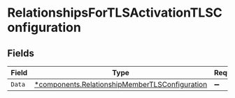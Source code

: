# RelationshipsForTLSActivationTLSConfiguration


## Fields

| Field                                                                                                           | Type                                                                                                            | Required                                                                                                        | Description                                                                                                     |
| --------------------------------------------------------------------------------------------------------------- | --------------------------------------------------------------------------------------------------------------- | --------------------------------------------------------------------------------------------------------------- | --------------------------------------------------------------------------------------------------------------- |
| `Data`                                                                                                          | [*components.RelationshipMemberTLSConfiguration](../../models/components/relationshipmembertlsconfiguration.md) | :heavy_minus_sign:                                                                                              | N/A                                                                                                             |